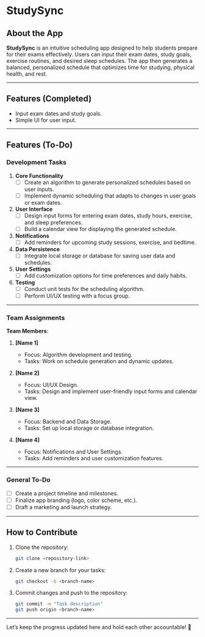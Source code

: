 # StudySync

## About the App

**StudySync** is an intuitive scheduling app designed to help students prepare for their exams effectively. Users can input their exam dates, study goals, exercise routines, and desired sleep schedules. The app then generates a balanced, personalized schedule that optimizes time for studying, physical health, and rest.

---

## Features (Completed)
- Input exam dates and study goals.
- Simple UI for user input.

---

## Features (To-Do)

### Development Tasks
1. **Core Functionality**  
   - [ ] Create an algorithm to generate personalized schedules based on user inputs.  
   - [ ] Implement dynamic scheduling that adapts to changes in user goals or exam dates.  

2. **User Interface**  
   - [ ] Design input forms for entering exam dates, study hours, exercise, and sleep preferences.  
   - [ ] Build a calendar view for displaying the generated schedule.  

3. **Notifications**  
   - [ ] Add reminders for upcoming study sessions, exercise, and bedtime.  

4. **Data Persistence**  
   - [ ] Integrate local storage or database for saving user data and schedules.  

5. **User Settings**  
   - [ ] Add customization options for time preferences and daily habits.  

6. **Testing**  
   - [ ] Conduct unit tests for the scheduling algorithm.  
   - [ ] Perform UI/UX testing with a focus group.

---

### Team Assignments
**Team Members**:  
1. **[Name 1]**  
   - Focus: Algorithm development and testing.  
   - Tasks: Work on schedule generation and dynamic updates.

2. **[Name 2]**  
   - Focus: UI/UX Design.  
   - Tasks: Design and implement user-friendly input forms and calendar view.

3. **[Name 3]**  
   - Focus: Backend and Data Storage.  
   - Tasks: Set up local storage or database integration.

4. **[Name 4]**  
   - Focus: Notifications and User Settings.  
   - Tasks: Add reminders and user customization features.

---

### General To-Do
- [ ] Create a project timeline and milestones.  
- [ ] Finalize app branding (logo, color scheme, etc.).  
- [ ] Draft a marketing and launch strategy.

---

## How to Contribute
1. Clone the repository:  
   ```bash
   git clone <repository-link>
   ```
2. Create a new branch for your tasks:  
   ```bash
   git checkout -b <branch-name>
   ```
3. Commit changes and push to the repository:  
   ```bash
   git commit -m "Task description"
   git push origin <branch-name>
   ```

---

Let’s keep the progress updated here and hold each other accountable! 🚀
